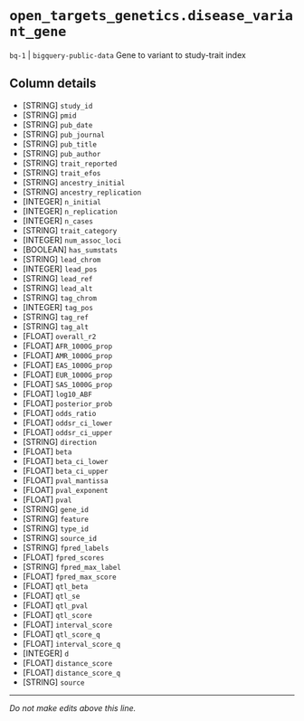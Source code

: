 # `open_targets_genetics.disease_variant_gene`
`bq-1` | `bigquery-public-data`
Gene to variant to study-trait index

## Column details
* [STRING]    `study_id`
* [STRING]    `pmid`
* [STRING]    `pub_date`
* [STRING]    `pub_journal`
* [STRING]    `pub_title`
* [STRING]    `pub_author`
* [STRING]    `trait_reported`
* [STRING]    `trait_efos`
* [STRING]    `ancestry_initial`
* [STRING]    `ancestry_replication`
* [INTEGER]   `n_initial`
* [INTEGER]   `n_replication`
* [INTEGER]   `n_cases`
* [STRING]    `trait_category`
* [INTEGER]   `num_assoc_loci`
* [BOOLEAN]   `has_sumstats`
* [STRING]    `lead_chrom`
* [INTEGER]   `lead_pos`
* [STRING]    `lead_ref`
* [STRING]    `lead_alt`
* [STRING]    `tag_chrom`
* [INTEGER]   `tag_pos`
* [STRING]    `tag_ref`
* [STRING]    `tag_alt`
* [FLOAT]     `overall_r2`
* [FLOAT]     `AFR_1000G_prop`
* [FLOAT]     `AMR_1000G_prop`
* [FLOAT]     `EAS_1000G_prop`
* [FLOAT]     `EUR_1000G_prop`
* [FLOAT]     `SAS_1000G_prop`
* [FLOAT]     `log10_ABF`
* [FLOAT]     `posterior_prob`
* [FLOAT]     `odds_ratio`
* [FLOAT]     `oddsr_ci_lower`
* [FLOAT]     `oddsr_ci_upper`
* [STRING]    `direction`
* [FLOAT]     `beta`
* [FLOAT]     `beta_ci_lower`
* [FLOAT]     `beta_ci_upper`
* [FLOAT]     `pval_mantissa`
* [FLOAT]     `pval_exponent`
* [FLOAT]     `pval`
* [STRING]    `gene_id`
* [STRING]    `feature`
* [STRING]    `type_id`
* [STRING]    `source_id`
* [STRING]    `fpred_labels`
* [FLOAT]     `fpred_scores`
* [STRING]    `fpred_max_label`
* [FLOAT]     `fpred_max_score`
* [FLOAT]     `qtl_beta`
* [FLOAT]     `qtl_se`
* [FLOAT]     `qtl_pval`
* [FLOAT]     `qtl_score`
* [FLOAT]     `interval_score`
* [FLOAT]     `qtl_score_q`
* [FLOAT]     `interval_score_q`
* [INTEGER]   `d`
* [FLOAT]     `distance_score`
* [FLOAT]     `distance_score_q`
* [STRING]    `source`

-------------------------------------------------------------------------------
*Do not make edits above this line.*
